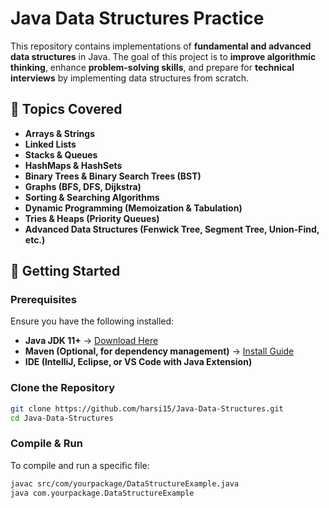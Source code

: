 # Java Data Structures Practice

This repository contains implementations of **fundamental and advanced data structures** in Java. The goal of this project is to **improve algorithmic thinking**, enhance **problem-solving skills**, and prepare for **technical interviews** by implementing data structures from scratch.

## 📌 Topics Covered

- **Arrays & Strings**
- **Linked Lists**
- **Stacks & Queues**
- **HashMaps & HashSets**
- **Binary Trees & Binary Search Trees (BST)**
- **Graphs (BFS, DFS, Dijkstra)**
- **Sorting & Searching Algorithms**
- **Dynamic Programming (Memoization & Tabulation)**
- **Tries & Heaps (Priority Queues)**
- **Advanced Data Structures (Fenwick Tree, Segment Tree, Union-Find, etc.)**

## 🚀 Getting Started

### Prerequisites
Ensure you have the following installed:
- **Java JDK 11+** → [Download Here](https://www.oracle.com/java/technologies/javase-jdk11-downloads.html)
- **Maven (Optional, for dependency management)** → [Install Guide](https://maven.apache.org/install.html)
- **IDE (IntelliJ, Eclipse, or VS Code with Java Extension)**

### Clone the Repository
```sh
git clone https://github.com/harsi15/Java-Data-Structures.git
cd Java-Data-Structures
```

### Compile & Run
To compile and run a specific file:

```sh
javac src/com/yourpackage/DataStructureExample.java
java com.yourpackage.DataStructureExample

